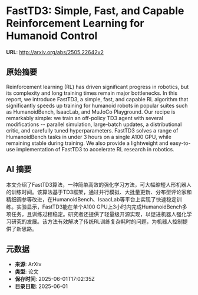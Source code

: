 # FastTD3: Simple, Fast, and Capable Reinforcement Learning for Humanoid Control

**URL**: http://arxiv.org/abs/2505.22642v2

## 原始摘要

Reinforcement learning (RL) has driven significant progress in robotics, but
its complexity and long training times remain major bottlenecks. In this
report, we introduce FastTD3, a simple, fast, and capable RL algorithm that
significantly speeds up training for humanoid robots in popular suites such as
HumanoidBench, IsaacLab, and MuJoCo Playground. Our recipe is remarkably
simple: we train an off-policy TD3 agent with several modifications -- parallel
simulation, large-batch updates, a distributional critic, and carefully tuned
hyperparameters. FastTD3 solves a range of HumanoidBench tasks in under 3 hours
on a single A100 GPU, while remaining stable during training. We also provide a
lightweight and easy-to-use implementation of FastTD3 to accelerate RL research
in robotics.


## AI 摘要

本文介绍了FastTD3算法，一种简单高效的强化学习方法，可大幅缩短人形机器人的训练时间。该算法基于TD3框架，通过并行模拟、大批量更新、分布型评论家和精细调参等改进，在HumanoidBench、IsaacLab等平台上实现了快速稳定训练。实验显示，FastTD3能在单个A100 GPU上3小时内完成HumanoidBench多项任务，且训练过程稳定。研究者还提供了轻量级开源实现，以促进机器人强化学习研究的发展。该方法有效解决了传统RL训练复杂耗时的问题，为机器人控制提供了新思路。

## 元数据

- **来源**: ArXiv
- **类型**: 论文
- **保存时间**: 2025-06-01T17:02:35Z
- **目录日期**: 2025-06-01
